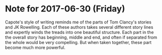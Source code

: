 # Note for 2017-06-30 (Friday)

Capote's style of writing reminds me of the parts of Tom Clancy's stories and JK Rowelling.  Each of these authors takes several different story lines and expertly winds the treads into one beautiful structure. Each part in the the overall story has beginning, middle and end, and often if separated from the whole would be very compelling. But when taken together, these part become much more powerful.
